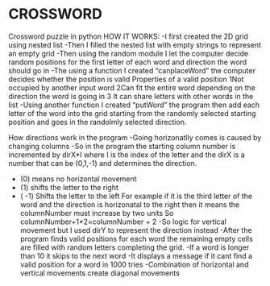 # CROSSWORD
Crossword puzzle in python
HOW IT WORKS:
-I first created the 2D grid using nested list
-Then I filled the nested list with empty strings to represent an empty grid
-Then using the random module I let the computer decide random positions  for the first letter of each word and direction the word should go in
-The using a function I created “canplaceWord” the computer decides whether the position is valid
Properties of a valid position
1Not occupied by another input word
2Can fit the entire word depending on the direction the word is going in
3 It can share letters with other words in the list
-Using another function I created “putWord” the program then add each letter of the word into the grid starting from the randomly selected starting position and goes in the randolmly selected direction.

How directions work in the program
-Going horizonatlly comes is caused by changing columns
-So in the program the starting column number is incremented by dirX*I where I is the index of the letter and the dirX is a number that can be (0,1,-1) and determines the direction.
- (0) means no horizontal movement
- (1) shifts the letter to the right
- ( -1) Shifts the letter to the left
For example if it is the third letter of the word and the direction is horizonatal to the right then it means the columnNumber must increase by two units
So columnNumber+1*2=columnNumber + 2
-So logic for vertical movement but I used dirY to represent the direction instead
-After the program finds valid positions for each word the remaining empty cells are filled with random letters completing the grid.
-If a word is longer than 10 it skips to the next word
-It displays a message if it cant find a valid position for a word in 1000 tries
-Combination of horizontal and vertical movements create diagonal movements 
